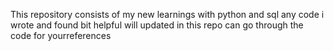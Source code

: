 This repository consists of my new learnings with python and sql 
any code i wrote and found bit helpful will updated in this repo
can go through the code for yourreferences
